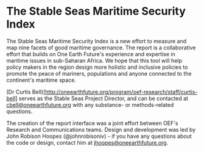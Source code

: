 # The Stable Seas Maritime Security Index

The Stable Seas Maritime Security Index is a new effort to measure and map nine facets of good maritime governance. The report is a collaborative effort that builds on One Earth Future's experience and expertise in maritime issues in sub-Saharan Africa. We hope that this tool will help policy makers in the region design more holistic and inclusive policies to promote the peace of mariners, populations and anyone connected to the continent's maritime space.

(Dr Curtis Bell)[http://oneearthfuture.org/program/oef-research/staff/curtis-bell] serves as the Stable Seas Project Director, and can be contacted at cbell@oneearthfuture.org with any substance- or methods-related questions.

The creation of the report interface was a joint effort between OEF's Research and Communications teams. Design and development was led by John Robison Hoopes (@johnrobisoniv) - if you have any questions about the code or design, contact him at jhoopes@oneearthfuture.org.
